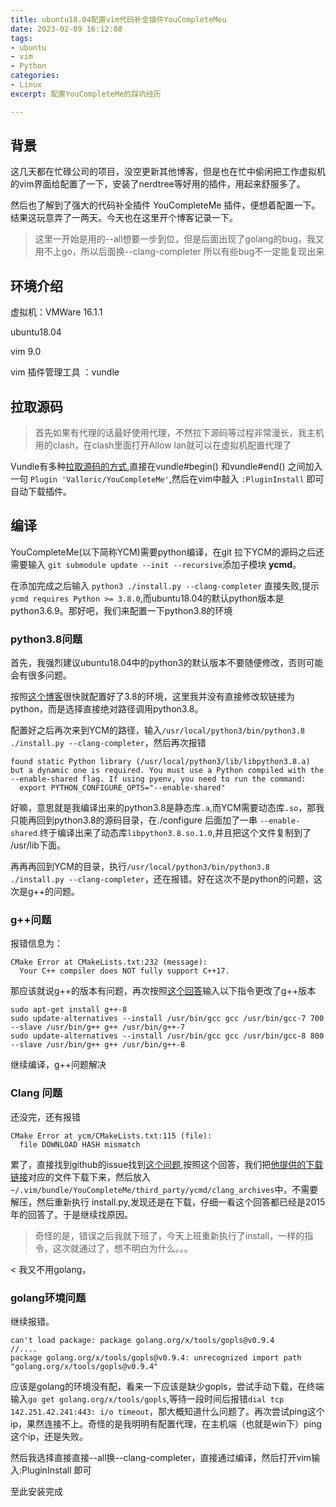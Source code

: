 ```yaml
---
title: ubuntu18.04配置vim代码补全插件YouCompleteMeu
date: 2023-02-09 16:12:08
tags:
- ubuntu
- vim
- Python
categories: 
- Linux
excerpt: 配置YouCompleteMe的踩坑经历

---
```


## 背景

这几天都在忙碌公司的项目，没空更新其他博客，但是也在忙中偷闲把工作虚拟机的vim界面给配置了一下，安装了nerdtree等好用的插件，用起来舒服多了。

然后也了解到了强大的代码补全插件 YouCompleteMe 插件，便想着配置一下。结果这玩意弄了一两天。今天也在这里开个博客记录一下。

> 这里一开始是用的--all想要一步到位，但是后面出现了golang的bug，我又用不上go，所以后面换--clang-completer
> 所以有些bug不一定能复现出来

## 环境介绍

虚拟机：VMWare 16.1.1

ubuntu18.04

vim 9.0

vim 插件管理工具 ：vundle

## 拉取源码

> 首先如果有代理的话最好使用代理，不然拉下源码等过程非常漫长，我主机用的clash，在clash里面打开Allow lan就可以在虚拟机配置代理了

Vundle有多种[拉取源码的方式](https://github.com/VundleVim/Vundle.vim#quick-start),直接在vundle#begin() 和vundle#end() 之间加入一句 `Plugin 'Valloric/YouCompleteMe'`,然后在vim中敲入 `:PluginInstall` 即可自动下载插件。

## 编译


YouCompleteMe(以下简称YCM)需要python编译，在git 拉下YCM的源码之后还需要输入 `git submodule update --init --recursive`添加子模块 **ycmd**。
 
在添加完成之后输入 `python3 ./install.py --clang-completer` 直接失败,提示 `ycmd requires Python >= 3.8.0`,而ubuntu18.04的默认python版本是python3.6.9。那好吧，我们来配置一下python3.8的环境

### python3.8问题

首先，我强烈建议ubuntu18.04中的python3的默认版本不要随便修改，否则可能会有很多问题。

按照[这个博客](https://www.jianshu.com/p/55a2a009fc1e)很快就配置好了3.8的环境，这里我并没有直接修改软链接为python，而是选择直接绝对路径调用python3.8。

配置好之后再次来到YCM的路径，输入`/usr/local/python3/bin/python3.8 ./install.py --clang-completer`，然后再次报错

```shell
found static Python library (/usr/local/python3/lib/libpython3.8.a) but a dynamic one is required. You must use a Python compiled with the --enable-shared flag. If using pyenv, you need to run the command:
  export PYTHON_CONFIGURE_OPTS="--enable-shared"
```

好嘛，意思就是我编译出来的python3.8是静态库`.a`,而YCM需要动态库`.so`，那我只能再回到python3.8的源码目录，在./configure 后面加了一串 `--enable-shared`.终于编译出来了动态库`libpython3.8.so.1.0`,并且把这个文件复制到了 /usr/lib下面。

再再再回到YCM的目录，执行`/usr/local/python3/bin/python3.8 ./install.py --clang-completer`，还在报错。好在这次不是python的问题，这次是g++的问题。

### g++问题

报错信息为：

```shell
CMake Error at CMakeLists.txt:232 (message):
  Your C++ compiler does NOT fully support C++17.
```

那应该就说g++的版本有问题，再次按照[这个回答](https://stackoverflow.com/questions/65284572/your-c-compiler-does-not-fully-support-c17)输入以下指令更改了g++版本

```shell
sudo apt-get install g++-8
sudo update-alternatives --install /usr/bin/gcc gcc /usr/bin/gcc-7 700 --slave /usr/bin/g++ g++ /usr/bin/g++-7
sudo update-alternatives --install /usr/bin/gcc gcc /usr/bin/gcc-8 800 --slave /usr/bin/g++ g++ /usr/bin/g++-8
```

继续编译，g++问题解决

### Clang 问题

还没完，还有报错

```shell
CMake Error at ycm/CMakeLists.txt:115 (file):
  file DOWNLOAD HASH mismatch
```

累了，直接找到github的issue找到[这个问题](https://github.com/ycm-core/YouCompleteMe/issues/1711#issuecomment-145131863),按照这个回答，我们把[他提供的下载链接](http://llvm.org/releases/3.7.0/clang+llvm-3.7.0-x86_64-linux-gnu-ubuntu-14.04.tar.xz)对应的文件下载下来，然后放入`~/.vim/bundle/YouCompleteMe/third_party/ycmd/clang_archives`中，不需要解压，然后重新执行 install.py,发现还是在下载，仔细一看这个回答都已经是2015年的回答了。于是继续找原因。

> 奇怪的是，错误之后我就下班了，今天上班重新执行了install，一样的指令，这次就通过了，想不明白为什么。。。

<
我又不用golang，
### golang环境问题

继续报错。

```text
can't load package: package golang.org/x/tools/gopls@v0.9.4
//....
package golang.org/x/tools/gopls@v0.9.4: unrecognized import path "golang.org/x/tools/gopls@v0.9.4" 
```

应该是golang的环境没有配，看来一下应该是缺少gopls，尝试手动下载，在终端输入`go get golang.org/x/tools/gopls`,等待一段时间后报错`dial tcp 142.251.42.241:443: i/o timeout`，那大概知道什么问题了。再次尝试ping这个ip，果然连接不上。奇怪的是我明明有配置代理，在主机端（也就是win下）ping这个ip，还是失败。

然后我选择直接直接--all换--clang-completer，直接通过编译，然后打开vim输入:PluginInstall  即可

至此安装完成
